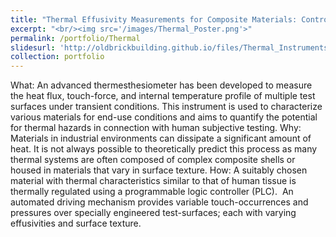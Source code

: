```yaml
---
title: "Thermal Effusivity Measurements for Composite Materials: Control Systems and Simulations"
excerpt: "<br/><img src='/images/Thermal_Poster.png'>"
permalink: /portfolio/Thermal
slidesurl: 'http://oldbrickbuilding.github.io/files/Thermal_Instruments_Presentation_General.pdf'
collection: portfolio
---
```


What:  An advanced thermesthesiometer has been developed to measure the heat flux, touch-force, and internal temperature profile of multiple test surfaces under transient conditions.  This instrument is used to characterize various materials for end-use conditions and aims to quantify the potential for thermal hazards in connection with human subjective testing. 
Why:  Materials in industrial environments can dissipate a significant amount of heat.  It is not always possible to theoretically predict this process as many thermal systems are often composed of complex composite shells or housed in materials that vary in surface texture. 
How: A suitably chosen material with thermal characteristics similar to that of human tissue is thermally regulated using a programmable logic controller (PLC).  An automated driving mechanism provides variable touch-occurrences and pressures over specially engineered test-surfaces; each with varying effusivities and surface texture.

